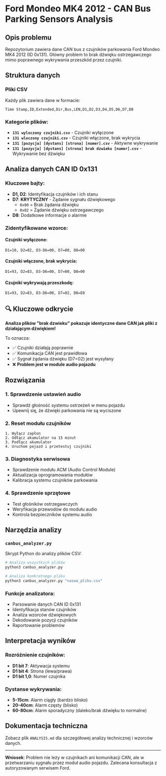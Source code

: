 # Ford Mondeo MK4 2012 - CAN Bus Parking Sensors Analysis

## Opis problemu
Repozytorium zawiera dane CAN bus z czujników parkowania Ford Mondeo MK4 2012 (ID 0x131). Główny problem to brak dźwięku ostrzegawczego mimo poprawnego wykrywania przeszkód przez czujniki.

## Struktura danych

### Pliki CSV
Każdy plik zawiera dane w formacie:
```
Time Stamp,ID,Extended,Dir,Bus,LEN,D1,D2,D3,D4,D5,D6,D7,D8
```

### Kategorie plików:
- **`131 wyloczony czujniki.csv`** - Czujniki wyłączone
- **`131 wloczony czujniki.csv`** - Czujniki włączone, brak wykrycia
- **`131 [pozycja] [dystans] [strona] [numer].csv`** - Aktywne wykrywanie
- **`131 [pozycja] [dystans] [strona] brak dzwieku [numer].csv`** - Wykrywanie bez dźwięku

## Analiza danych CAN ID 0x131

### Kluczowe bajty:
- **D1, D2**: Identyfikacja czujników i ich stanu
- **D7**: **KRYTYCZNY** - Żądanie sygnału dźwiękowego
  - `0x00` = Brak żądania dźwięku
  - `0x02` = Żądanie dźwięku ostrzegawczego
- **D8**: Dodatkowe informacje o alarmie

### Zidentyfikowane wzorce:

#### Czujniki wyłączone:
```
D1=10, D2=02, D3-D6=00, D7=00, D8=00
```

#### Czujniki włączone, brak wykrycia:
```
D1=93, D2=83, D3-D6=00, D7=00, D8=00
```

#### Czujniki wykrywają przeszkodę:
```
D1=93, D2=83, D3-D6=00, D7=02, D8=E0
```

## 🔍 Kluczowe odkrycie

**Analiza plików "brak dzwieku" pokazuje identyczne dane CAN jak pliki z działającym dźwiękiem!**

To oznacza:
- ✅ Czujniki działają poprawnie
- ✅ Komunikacja CAN jest prawidłowa  
- ✅ Sygnał żądania dźwięku (D7=02) jest wysyłany
- ❌ **Problem jest w module audio pojazdu**

## Rozwiązania

### 1. Sprawdzenie ustawień audio
- Sprawdź głośność systemu ostrzeżeń w menu pojazdu
- Upewnij się, że dźwięki parkowania nie są wyciszone

### 2. Reset modułu czujników
```
1. Wyłącz zapłon
2. Odłącz akumulator na 15 minut
3. Podłącz akumulator
4. Uruchom pojazd i przetestuj czujniki
```

### 3. Diagnostyka serwisowa
- Sprawdzenie modułu ACM (Audio Control Module)
- Aktualizacja oprogramowania modułów
- Kalibracja systemu czujników parkowania

### 4. Sprawdzenie sprzętowe
- Test głośników ostrzegawczych
- Weryfikacja przewodów do modułu audio
- Kontrola bezpieczników systemu audio

## Narzędzia analizy

### `canbus_analyzer.py`
Skrypt Python do analizy plików CSV:

```bash
# Analiza wszystkich plików
python3 canbus_analyzer.py

# Analiza konkretnego pliku
python3 canbus_analyzer.py "nazwa_pliku.csv"
```

### Funkcje analizatora:
- Parsowanie danych CAN ID 0x131
- Identyfikacja stanów czujników
- Analiza wzorców dźwiękowych
- Dekodowanie pozycji czujników
- Raportowanie problemów

## Interpretacja wyników

### Rozróżnienie czujników:
- **D1 bit 7**: Aktywacja systemu
- **D1 bit 4**: Strona (lewa/prawa)
- **D1 bit 1,0**: Numer czujnika

### Dystanse wykrywania:
- **5-15cm**: Alarm ciągły (bardzo blisko)
- **20-40cm**: Alarm częsty (blisko)  
- **60-80cm**: Alarm sporadyczny (daleko/brak dźwięku to normalne)

## Dokumentacja techniczna

Zobacz plik `ANALYSIS.md` dla szczegółowej analizy technicznej i wzorców danych.

---

**Wniosek**: Problem nie leży w czujnikach ani komunikacji CAN, ale w przetwarzaniu sygnału przez moduł audio pojazdu. Zalecana konsultacja z autoryzowanym serwisem Ford.